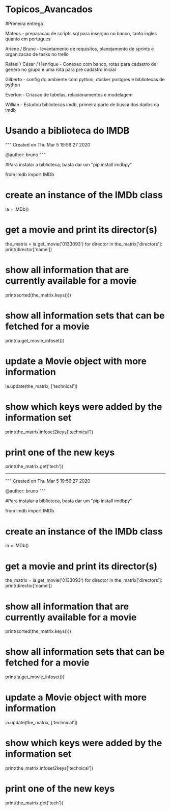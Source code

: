 # Topicos_Avancados

#Primeira entrega

Mateus - preparacao de scripts sql para inserçao no banco, tanto ingles quanto em portugues

Ariene / Bruno - levantamento de requisitos, planejamento de sprints e organizacao de tasks no trello

Rafael / César / Henrique - Conexao com banco, rotas para cadastro de genero no grupo e uma rota para pre cadastro inicial

Gilberto - config do ambiente com python, docker postgres e bibliotecas de python

Everton - Criacao de tabelas, relacionamentos e modelagem

Willian - Estudou bibliotecas imdb, primeira parte de busca dos dados da imdb

# Usando a biblioteca do IMDB

"""
Created on Thu Mar  5 19:56:27 2020

@author: bruno
"""

#Para instalar a biblioteca, basta dar um "pip install imdbpy"

from imdb import IMDb

# create an instance of the IMDb class
ia = IMDb()

# get a movie and print its director(s)
the_matrix = ia.get_movie('0133093')
for director in the_matrix['directors']:
    print(director['name'])

# show all information that are currently available for a movie
print(sorted(the_matrix.keys()))

# show all information sets that can be fetched for a movie
print(ia.get_movie_infoset())

# update a Movie object with more information
ia.update(the_matrix, ['technical'])
# show which keys were added by the information set
print(the_matrix.infoset2keys['technical'])
# print one of the new keys
print(the_matrix.get('tech'))


______________________________________________________________________________________________________________

"""
Created on Thu Mar  5 19:56:27 2020

@author: bruno
"""

#Para instalar a biblioteca, basta dar um "pip install imdbpy"

from imdb import IMDb

# create an instance of the IMDb class
ia = IMDb()

# get a movie and print its director(s)
the_matrix = ia.get_movie('0133093')
for director in the_matrix['directors']:
    print(director['name'])

# show all information that are currently available for a movie
print(sorted(the_matrix.keys()))

# show all information sets that can be fetched for a movie
print(ia.get_movie_infoset())

# update a Movie object with more information
ia.update(the_matrix, ['technical'])
# show which keys were added by the information set
print(the_matrix.infoset2keys['technical'])
# print one of the new keys
print(the_matrix.get('tech'))
